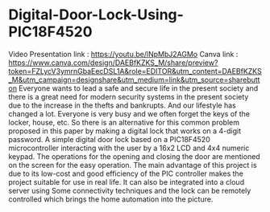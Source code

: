 # Digital-Door-Lock-Using-PIC18F4520
Video Presentation link : https://youtu.be/lNpMbJ2AGMo
Canva link : https://www.canva.com/design/DAEBfKZKS_M/share/preview?token=FZLycV3ymrnGbaEecDSL1A&role=EDITOR&utm_content=DAEBfKZKS_M&utm_campaign=designshare&utm_medium=link&utm_source=sharebutton
Everyone wants to lead a safe and secure life in the present society and there is a great need for modern security systems in the present society due to the increase in the thefts and bankrupts. And our lifestyle has changed a lot. Everyone is very busy and we often forget the keys of the locker, house, etc. So there is an alternative for this common problem proposed in this paper by making a digital lock that works on a 4-digit password. A simple digital door lock based on a PIC18F4520 microcontroller interacting with the user by a 16x2 LCD and 4x4 numeric keypad. The operations for the opening and closing the door are mentioned on the screen for the easy operation. The main advantage of this project is due to its low-cost and good efficiency of the PIC controller makes the project suitable for use in real life. It can also be integrated into a cloud server using Some connectivity techniques and the lock can be remotely controlled which brings the home automation into the picture.
